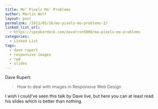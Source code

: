 ```yaml
---
title: Mo‘ Pixels Mo‘ Problems
author: Martin Wolf
layout: post
permalink: /2013/05/16/mo-pixels-mo-problems-2/
linked_list_url:
  - https://speakerdeck.com/davatron5000/mo-pixels-mo-problems
categories:
  - Linked List
tags:
  - dave rupert
  - responsive images
  - rwd
  - slides
---
```

<p class="linked-list-quote-author">
  Dave Rupert:
</p>

> How to deal with images in Responsive Web Design

I wish I could&#8217;ve seen this talk by Dave live, but here you can at least read his slides which is better than nothing.